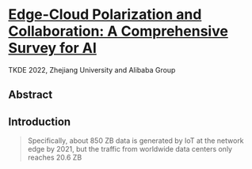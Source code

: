 # [Edge-Cloud Polarization and Collaboration: A Comprehensive Survey for AI](https://ieeexplore.ieee.org/xpl/RecentIssue.jsp?punumber=69)

TKDE 2022, Zhejiang University and Alibaba Group

## Abstract

## Introduction

> Specifically, about 850 ZB data is generated by IoT at the network edge by 2021, but the traffic from worldwide data centers only reaches 20.6 ZB

